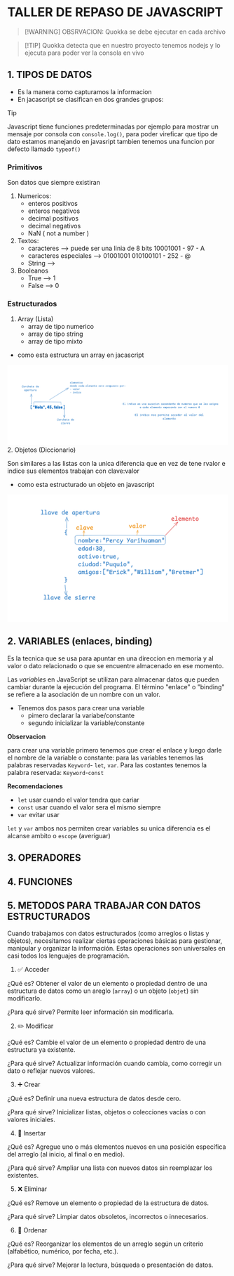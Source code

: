 # TALLER DE REPASO DE JAVASCRIPT
>[!WARNING] OBSRVACION: Quokka se debe ejecutar en cada archivo

>[!TIP] Quokka detecta que en nuestro proyecto tenemos nodejs y lo ejecuta para poder ver la consola en vivo
## 1. TIPOS DE DATOS 
- Es la manera como capturamos la informacion
- En jacascript se clasifican en dos grandes grupos:

>[!TIP] 
Javascript tiene funciones predeterminadas por ejemplo para mostrar un mensaje por consola con `console.log()`, para poder vireficar que tipo de dato estamos manejando en javasript tambien tenemos una funcion por defecto llamado `typeof()`
### Primitivos
Son datos que siempre existiran
1. Numericos:
    - enteros positivos
    - enteros negativos
    - decimal positivos
    - decimal negativos
    - NaN ( not a number )
2. Textos:
   - caracteres                   --> puede ser una linia de 8 bits 10001001 - 97 - A
   - caracteres especiales        --> 01001001  010100101 - 252 - @
   - String                       --> 
3. Booleanos
   - True             --> 1
   - False            --> 0
### Estructurados
1. Array (Lista)
   - array de tipo numerico
   - array de tipo string
   - array de tipo mixto
 - como esta estructura un array en jacascript

![alt text](public/image.png)
2. Objetos (Diccionario)
   
   Son similares a las listas con la unica diferencia que en vez de tene rvalor e indice sus elementos trabajan con clave:valor
- como esta estructurado un objeto en javascript

![alt text](public/Objeto.png)

## 2. VARIABLES (enlaces, binding)
 Es la tecnica que se usa para apuntar en una direccion en memoria y al valor o dato relacionado o que se encuentre almacenado en ese momento.

Las *variables* en JavaScript se utilizan para almacenar datos que pueden cambiar durante la ejecución del programa. El término "enlace" o "binding" se refiere a la asociación de un nombre con un valor.

- Tenemos dos pasos para crear una variable
  - pimero declarar la variabe/constante
  - segundo inicializar la variable/constante

**Observacion** 

para crear una variable primero tenemos que crear el enlace y luego darle el nombre de la variable o constante: para las variables tenemos las palabras reservadas `Keyword`- `let`, `var`. Para las costantes tenemos la palabra reservada: `Keyword`-`const`

**Recomendaciones** 
- `let` usar cuando el valor tendra que cariar
- `const` usar cuando el valor sera el mismo siempre
- `var` evitar usar

`let` y `var` ambos nos permiten crear variables su unica diferencia es el alcanse ambito o `escope` (averiguar)
## 3. OPERADORES
## 4. FUNCIONES
## 5. METODOS PARA TRABAJAR CON DATOS ESTRUCTURADOS
Cuando trabajamos con datos estructurados (como arreglos o listas y objetos), necesitamos realizar ciertas operaciones básicas para gestionar, manipular y organizar la información. Estas operaciones son universales en casi todos los lenguajes de programación.

1. ✅ Acceder

¿Qué es?
Obtener el valor de un elemento o propiedad dentro de una estructura de datos como un areglo (`array`) o un objeto (`objet`) sin modificarlo. 

¿Para qué sirve?
Permite leer información sin modificarla. 

2. ✏️ Modificar

¿Qué es?
Cambie el valor de un elemento o propiedad dentro de una estructura ya existente. 

¿Para qué sirve?
Actualizar información cuando cambia, como corregir un dato o reflejar nuevos valores. 

3. ➕ Crear

¿Qué es?
Definir una nueva estructura de datos desde cero. 

¿Para qué sirve?
Inicializar listas, objetos o colecciones vacías o con valores iniciales. 

4. 🔧 Insertar

¿Qué es?
Agregue uno o más elementos nuevos en una posición específica del arreglo (al inicio, al final o en medio). 

¿Para qué sirve?
Ampliar una lista con nuevos datos sin reemplazar los existentes. 

5. ❌ Eliminar

¿Qué es?
Remove un elemento o propiedad de la estructura de datos. 

¿Para qué sirve?
Limpiar datos obsoletos, incorrectos o innecesarios. 

6. 🔀 Ordenar

¿Qué es?
Reorganizar los elementos de un arreglo según un criterio (alfabético, numérico, por fecha, etc.). 

¿Para qué sirve?
Mejorar la lectura, búsqueda o presentación de datos. 